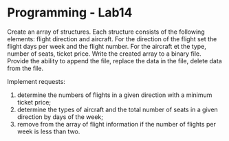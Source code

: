 # Programming - Lab14

Create an array of structures. Each structure consists of the following elements: flight direction and aircraft. 
For the direction of the flight set the flight days per week and the flight number. For the aircraft et the type, number of seats, ticket price. 
Write the created array to a binary file. Provide the ability to append the file, replace the data in the file, delete data from the file. 

Implement requests: 
1) determine the numbers of flights in a given direction with a minimum ticket price; 
2) determine the types of aircraft and the total number of seats in a given direction by days of the week; 
3) remove from the array of flight information if the number of flights per week is less than two.
